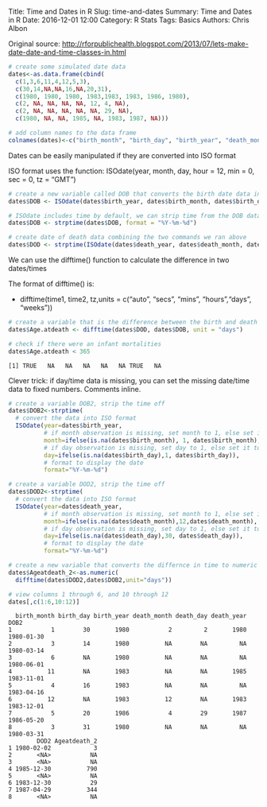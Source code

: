 Title: Time and Dates in R
Slug: time-and-dates
Summary: Time and Dates in R
Date: 2016-12-01 12:00
Category: R Stats
Tags: Basics
Authors: Chris Albon


Original source: http://rforpublichealth.blogspot.com/2013/07/lets-make-date-date-and-time-classes-in.html


```R
# create some simulated date data
dates<-as.data.frame(cbind(
  c(1,3,6,11,4,12,5,3),
  c(30,14,NA,NA,16,NA,20,31),
  c(1980, 1980, 1980, 1983,1983, 1983, 1986, 1980),
  c(2, NA, NA, NA, NA, 12, 4, NA),
  c(2, NA, NA, NA, NA, NA, 29, NA),
  c(1980, NA, NA, 1985, NA, 1983, 1987, NA)))
```


```R
# add column names to the data frame
colnames(dates)<-c("birth_month", "birth_day", "birth_year", "death_month", "death_day", "death_year")
```

Dates can be easily manipulated if they are converted into ISO format

ISO format uses the function: ISOdate(year, month, day, hour = 12, min = 0, sec = 0, tz = “GMT”)


```R
# create a new variable called DOB that converts the birth date data into ISO
dates$DOB <- ISOdate(dates$birth_year, dates$birth_month, dates$birth_day)
```


```R
# ISOdate includes time by default, we can strip time from the DOB data using strptime()
dates$DOB <- strptime(dates$DOB, format = "%Y-%m-%d")
```


```R
# create date of death data combining the two commands we ran above
dates$DOD <- strptime(ISOdate(dates$death_year, dates$death_month, dates$death_day), format = "%Y-%m-%d")
```

We can use the difftime() function to calculate the difference in two dates/times

The format of difftime() is:

- difftime(time1, time2, tz,units = c(“auto”, “secs”, “mins”, “hours”,“days”, “weeks”))


```R
# create a variable that is the difference between the birth and death date, ie their age (in days)
dates$Age.atdeath <- difftime(dates$DOD, dates$DOB, unit = "days")
```


```R
# check if there were an infant mortalities
dates$Age.atdeath < 365
```




    [1] TRUE   NA   NA   NA   NA   NA TRUE   NA



Clever trick: if day/time data is missing, you can set the missing date/time data to fixed numbers. Comments inline.


```R
# create a variable DOB2, strip the time off
dates$DOB2<-strptime(
  # convert the data into ISO format
  ISOdate(year=dates$birth_year,
          # if month observation is missing, set month to 1, else set it to birth month
          month=ifelse(is.na(dates$birth_month), 1, dates$birth_month),
          # if day observation is missing, set day to 1, else set it to birth day
          day=ifelse(is.na(dates$birth_day),1, dates$birth_day)),
          # format to display the date
          format="%Y-%m-%d")
```


```R
# create a variable DOD2, strip the time off
dates$DOD2<-strptime(
  # convert the data into ISO format
  ISOdate(year=dates$death_year,
          # if month observation is missing, set month to 1, else set it to death month
          month=ifelse(is.na(dates$death_month),12,dates$death_month),
          # if day observation is missing, set day to 1, else set it to death day
          day=ifelse(is.na(dates$death_day),30, dates$death_day)),
          # format to display the date
          format="%Y-%m-%d")
```


```R
# create a new variable that converts the differnce in time to numeric
dates$Ageatdeath_2<-as.numeric(
  difftime(dates$DOD2,dates$DOB2,unit="days"))
```


```R
# view columns 1 through 6, and 10 through 12
dates[,c(1:6,10:12)]
```




      birth_month birth_day birth_year death_month death_day death_year       DOB2
    1           1        30       1980           2         2       1980 1980-01-30
    2           3        14       1980          NA        NA         NA 1980-03-14
    3           6        NA       1980          NA        NA         NA 1980-06-01
    4          11        NA       1983          NA        NA       1985 1983-11-01
    5           4        16       1983          NA        NA         NA 1983-04-16
    6          12        NA       1983          12        NA       1983 1983-12-01
    7           5        20       1986           4        29       1987 1986-05-20
    8           3        31       1980          NA        NA         NA 1980-03-31
            DOD2 Ageatdeath_2
    1 1980-02-02            3
    2       <NA>           NA
    3       <NA>           NA
    4 1985-12-30          790
    5       <NA>           NA
    6 1983-12-30           29
    7 1987-04-29          344
    8       <NA>           NA
